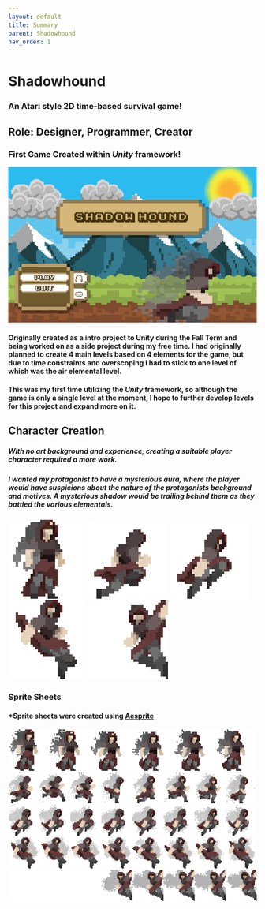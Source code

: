 ```yaml
---
layout: default
title: Summary
parent: Shadowhound
nav_order: 1
---
```


# Shadowhound

### An Atari style 2D time-based survival game!

## Role: **Designer, Programmer, Creator**

### First Game Created within *Unity* framework!

[![Shadowhound Title Screen](./pictures/Title.png)](https://choseo.itch.io/shadowhound)

#### Originally created as a intro project to Unity during the Fall Term and being worked on as a side project during my free time. I had originally planned to create 4 main levels based on 4 elements for the game, but due to time constraints and overscoping I had to stick to one level of which was the air elemental level.

#### This was my first time utilizing the *Unity* framework, so although the game is only a single level at the moment, I hope to further develop levels for this project and expand more on it.

## Character Creation

##### With no art background and experience, creating a suitable player character required a more work.

##### I wanted my protagonist to have a mysterious aura, where the player would have suspicions about the nature of the protagonists background and motives. A mysterious shadow would be trailing behind them as they battled the various elementals.
![Idle Animation](./pictures/500%25.gif) ![Running Animation](./pictures/Running.gif) ![Jumping Animation](./pictures/Jumping.gif) ![Falling Animation](./pictures/Falling.gif) ![Sliding Animation](./pictures/Sliding.gif)

### Sprite Sheets

#### *Sprite sheets were created using [Aesprite](https://www.aseprite.org/)

![Idle Sprite](./pictures/Idle-sprite.png) ![Running Sprite](./pictures/Running-Animation-export.png) ![Jumping Sprite](./pictures/jumping-animation-export.png) ![Falling Sprite](./pictures/Falling-Animation-export.png) ![Sliding Sprite](./pictures/Sliding-Animation-Flip.png)
